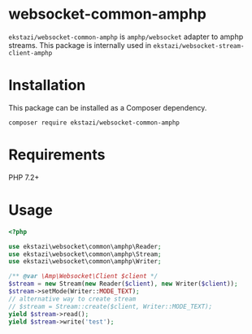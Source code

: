 # websocket-common-amphp
`ekstazi/websocket-common-amphp` is `amphp/websocket` adapter to amphp streams. This package is internally used in `ekstazi/websocket-stream-client-amphp`
# Installation
This package can be installed as a Composer dependency.

`composer require ekstazi/websocket-common-amphp`
# Requirements
PHP 7.2+
# Usage

```php
<?php

use ekstazi\websocket\common\amphp\Reader;
use ekstazi\websocket\common\amphp\Stream;
use ekstazi\websocket\common\amphp\Writer;

/** @var \Amp\Websocket\Client $client */
$stream = new Stream(new Reader($client), new Writer($client));
$stream->setMode(Writer::MODE_TEXT);
// alternative way to create stream
// $stream = Stream::create($client, Writer::MODE_TEXT);
yield $stream->read();
yield $stream->write('test');
```
